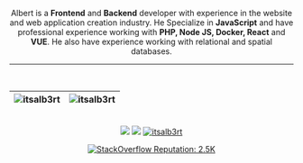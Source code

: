 <p align="center">
  Albert is a <b>Frontend</b> and <b>Backend</b> developer with experience in the website and web application creation industry. He Specialize in <b>JavaScript</b> and have professional experience working with <b>PHP, Node JS, Docker, React</b> and <b>VUE</b>. He also have experience working with relational and spatial databases. 
</p>
<hr>
</br>

| <img src="https://github-readme-stats.vercel.app/api?username=itsalb3rt&show_icons=true&theme=vue&include_all_commits=true" alt="itsalb3rt" />	| <img src="https://github-readme-stats.vercel.app/api/top-langs/?username=itsalb3rt&layout=compact&theme=vue" alt="itsalb3rt" />	|
|---	                                                                                                                  |---	                                                   
<br/>
<div align="center">
<a href="https://github.com/itsalb3rt?tab=followers"><img src="https://img.shields.io/github/followers/itsalb3rt.svg?style=social&label=Follow&maxAge=z"></a>
<a href="https://github.com/itsalb3rt"><img src="https://badges.frapsoft.com/os/v1/open-source.svg?v=103"></a>
<a href="https://github.com/itsalb3rt"><img src="https://komarev.com/ghpvc/?username=itsalb3rt" alt="itsalb3rt"/></a>

[![StackOverflow Reputation: 2.5K](https://img.shields.io/badge/StackOverflow-2.5K-F27F33?logo=stackoverflow)](https://es.stackoverflow.com/users/39181/albert-hidalgo?tab=profile)

</div>

